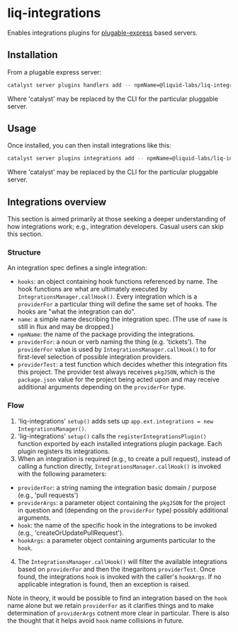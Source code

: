# liq-integrations

Enables integrations plugins for [plugable-express](https://github.com/liquid-labs/plugable-express) based servers.

## Installation

From a plugable express server:

```bash
catalyst server plugins handlers add -- npmName=@liquid-labs/liq-integrations
```

Where 'catalyst' may be replaced by the CLI for the particular pluggable server.

## Usage

Once installed, you can then install integrations like this:

```bash
catalyst server plugins integrations add -- npmName=@liquid-labs/liq-integrations-issues-github
```

Where 'catalyst' may be replaced by the CLI for the particular pluggable server.

## Integrations overview

This section is aimed primarily at those seeking a deeper understanding of how integrations work; e.g., integration developers. Casual users can skip this section.

### Structure

An integration spec defines a single integration:

- `hooks`: an object containing hook functions referenced by name. The hook functions are what are ultimately executed by `IntegrationsManager.callHook()`. Every integration which is a `providerFor` a particular thing will define the same set of hooks. The hooks are "what the integration can do".
- `name`: a simple name describing the integration spec. (The use of `name` is still in flux and may be dropped.)
- `npmName`: the name of the package providing the integrations.
- `providerFor`: a noun or verb naming the thing (e.g. 'tickets'). The `providerFor` value is used by `IntegrationsManager.callHook()` to for first-level selection of possible integration providers.
- `providerTest`: a test function which decides whether this integration fits this project. The provider test always receives `pkgJSON`, which is the `package.json` value for the project being acted upon and may receive additional arguments depending on the `providerFor` type.

### Flow

1. 'liq-integrations' `setup()` adds sets up `app.ext.integrations = new IntegrationsManager()`.
2. 'lig-integrations' `setup()` calls the `registerIntegrationsPlugin()` function exported by each installed integrations plugin package. Each plugin registers its integrations.
3. When an integration is required (e.g., to create a pull request), instead of calling a function directly, `IntegrationsManager.callHook()` is invoked with the following parameters:
  - `providerFor`: a string naming the integration basic domain / purpose (e.g., 'pull requests')
  - `providerArgs`: a parameter object containing the `pkgJSON` for the project in question and (depending on the `providerFor` type) possibly additional arguments.
  - `hook`: the name of the specific hook in the integrations to be invoked (e.g., 'createOrUpdatePullRequest').
  - `hookArgs`: a parameter object containing arguments particular to the `hook`.
4. The `IntegrationsManager.callHook()` will filter the available integrations based on `providerFor` and then the itnegaritons `providerTest`. Once found, the integrations `hook` is invoked with the caller's `hookArgs`. If no applicable integration is found, then an exception is raised.

Note in theory, it would be possible to find an integration based on the `hook` name alone but we retain `providerFor` as it clarifies things and to make determination of `providerArgs` cotnent more clear in particular. There is also the thought that it helps avoid `hook` name collisions in future.